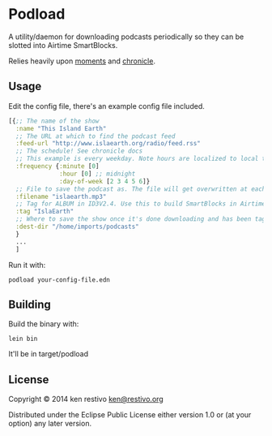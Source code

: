# Podload

A utility/daemon for downloading podcasts periodically so they can be slotted into Airtime SmartBlocks.

Relies heavily upon [moments](https://github.com/Raynes/moments) and [chronicle](https://github.com/flatland/chronicle).

## Usage

Edit the config file, there's an example config file included.
```clojure
[{;; The name of the show
  :name "This Island Earth"
  ;; The URL at which to find the podcast feed
  :feed-url "http://www.islaearth.org/radio/feed.rss"
  ;; The schedule! See chronicle docs
  ;; This example is every weekday. Note hours are localized to local timezone.
  :frequency {:minute [0]
              :hour [0] ;; midnight
              :day-of-week [2 3 4 5 6]}
  ;; File to save the podcast as. The file will get overwritten at each run!
  :filename "islaearth.mp3"
  ;; Tag for ALBUM in ID3V2.4. Use this to build SmartBlocks in Airtime for the show
  :tag "IslaEarth"
  ;; Where to save the show once it's done downloading and has been tagged.
  :dest-dir "/home/imports/podcasts"
  }
  ...
  ]
```
Run it with:
```shell
podload your-config-file.edn
```

## Building

Build the binary with:

```shell
lein bin 
```

It'll be in target/podload

## License

Copyright © 2014 ken restivo <ken@restivo.org>

Distributed under the Eclipse Public License either version 1.0 or (at
your option) any later version.
